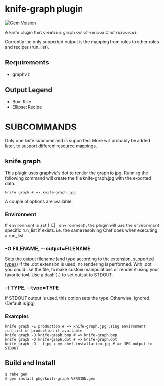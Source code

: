 knife-graph plugin
==================

[![Gem Version](https://badge.fury.io/rb/knife-graph.png)](http://badge.fury.io/rb/knife-graph)

A knife plugin that creates a graph out of various Chef resources.

Currently the only supported output is the mapping from roles to other roles and recipes (run_list).

Requirements
------------

* graphviz

Output Legend
-------------

* Box: Role
* Ellipse: Recipe

SUBCOMMANDS
===========

Only one knife subcommand is supported. More will probably be added later, to support different resource mappings.

knife graph
-----------

This plugin uses graphviz's dot to render the graph to jpg. Running the following command will create the file
knife-graph.jpg with the exported data.

    knife graph # => knife-graph.jpg

A couple of options are available:

### Environment

If environment is set (-E|--environment), the plugin will use the environment specific run_list if exists. i.e. the
same resolving Chef does when executing a run_list.

### -O FILENAME, --output=FILENAME

Sets the output filename (and type according to the extension, [supported types](http://www.graphviz.org/doc/info/output.html))
If the .dot extension is used, no rendering is performed. With .dot you could use the file, to make custom manipulations
or render it using your favorite tool. Use a dash (`-`) to set output to STDOUT.

### -t TYPE, --type=TYPE

If STDOUT output is used, this option sets the type. Otherwise, ignored. (Default is jpg)

### Examples

    knife graph -E production # => knife-graph.jpg using environment run_list of production if available
    knife graph -O knife-graph.bmp # => knife-graph.bmp
    knife graph -O knife-graph.dot # => knife-graph.dot
    knife graph -O- -tjpg > my-chef-installation.jpg # => JPG output to STDOUT

Build and Install
-----------------

    $ rake gem
    $ gem install pkg/knife-graph-VERSION.gem
